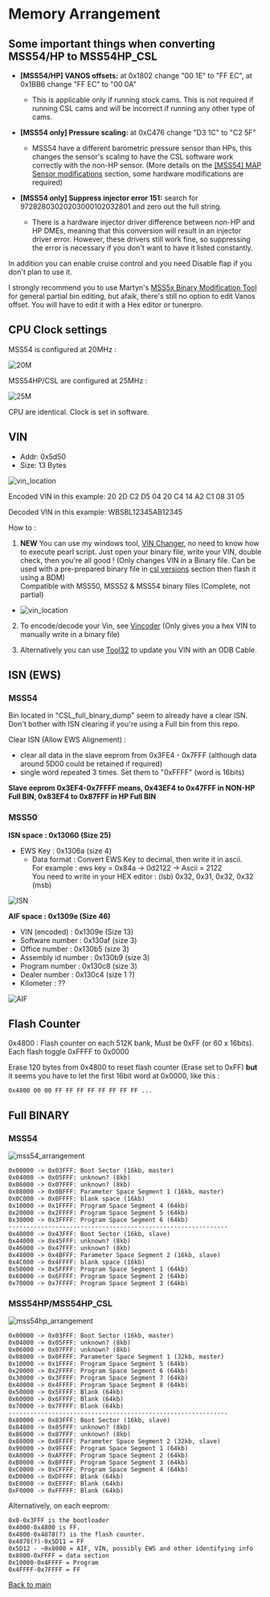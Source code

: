 # Memory Arrangement

## Some important things when converting MSS54/HP to MSS54HP_CSL



- **[MSS54/HP] VANOS offsets:** at 0x1802 change "00 1E" to "FF EC", at 0x1BB6 change "FF EC" to "00 0A"
  - This is applicable only if running stock cams. This is not required if running CSL cams and will be incorrect if running any other type of cams.


- **[MSS54 only] Pressure scaling:** at 0xC476 change "D3 1C" to "C2 5F"
  - MSS54 have a different barometric pressure sensor than HPs, this changes the sensor's scaling to have the CSL software work correctly with the non-HP sensor. (More details on the [[MSS54] MAP Sensor modifications](/hardware_modifications/MAP_Sensor.mkd) section, some hardware modifications are required)


- **[MSS54 only] Suppress injector error 151:** search for 97282803020203000102032801 and zero out the full string.
    - There is a hardware injector driver difference between non-HP and HP DMEs, meaning that this conversion will result in an injector driver error. However, these drivers still work fine, so suppressing the error is necessary if you don't want to have it listed constantly.

In addition you can enable cruise control and you need Disable flap if you don't plan to use it.

I strongly recommend you to use Martyn's
    [MSS5x Binary Modification Tool](https://www.ecuworx.co.uk/downloads/) for general partial bin editing, but afaik, there's still no option to edit Vanos offset. You will have to edit it with a Hex editor or tunerpro.

## CPU Clock settings

MSS54 is configured at 20MHz :

![20M](/pictures/20M.gif)



MSS54HP/CSL are configured at 25MHz :

![25M](/pictures/25M.gif)

CPU are identical. Clock is set in software.

## VIN

- Addr: 0x5d50
- Size: 13 Bytes

![vin_location](/pictures/vin_bless.png)

Encoded VIN in this example: 20 2D C2 D5 04 20 C4 14 A2 C1 08 31 05

Decoded VIN in this example: WBSBL12345AB12345

How to :

1. **NEW** You can use my windows tool, [VIN Changer](/tools/VIN_UTILITY.exe), no need to know how to execute pearl script. Just open your binary file, write your VIN, double check, then you're all good ! (Only changes VIN in a Binary file. Can be used with a pre-prepared binary file in [csl versions](/CSL_full_binary_dump/csl_versions.mkd) section then flash it using a BDM)  
Compatible with MSS50, MSS52 & MSS54 binary files (Complete, not partial)
- ![vin_location](/pictures/VIN_Changer.jpg)

2. To encode/decode your Vin, see [Vincoder](/tools/vin_to_hex/readme_vincoder.mkd) (Only gives you a hex VIN to manually write in a binary file)

3. Alternatively you can use [Tool32](https://www.ecuworx.co.uk/2016/02/26/adding-updating-your-vin-uif-with-tool32/) to update you VIN with an ODB Cable.

## ISN (EWS)

### MSS54

Bin located in "CSL_full_binary_dump" seem to already have a clear ISN. Don't bother with ISN clearing if you're using a Full bin from this repo.

Clear ISN (Allow EWS Alignement) :
- clear all data in the slave eeprom from 0x3FE4 - 0x7FFF (although data around 5D00 could be retained if required)
- single word repeated 3 times. Set them to "0xFFFF" (word is 16bits)

**Slave eeprom 0x3EF4-0x7FFFF means, 0x43EF4 to 0x47FFF in NON-HP Full BIN, 0x83EF4 to 0x87FFF in HP Full BIN**

### MSS50

**ISN space : 0x13060 (Size 25)**
- EWS Key : 0x1306a (size 4)
  - Data format : Convert EWS Key to decimal, then write it in ascii.  
    For example : ews key = 0x84a -> 0d2122 -> Ascii = 2122   
    You need to write in your HEX editor : (lsb) 0x32, 0x31, 0x32, 0x32 (msb)

![ISN](/pictures/ISN.jpeg)

**AIF space : 0x1309e (Size 46)**
- VIN (encoded) : 0x1309e (Size 13)
- Software number : 0x130af (size 3)
- Office number : 0x130b5 (size 3)
- Assembly id number : 0x130b9 (size 3)
- Program number : 0x130c8 (size 3)
- Dealer number : 0x130c4 (size 1 ?)
- Kilometer : ??

![AIF](/pictures/AIF.jpeg)

## Flash Counter

0x4800 : Flash counter on each 512K bank, Must be 0xFF (or 60 x 16bits). Each flash toggle 0xFFFF to 0x0000

Erase 120 bytes from 0x4800 to reset flash counter (Erase set to 0xFF) **but** it seems you have to let the first 16bit word at 0x0000, like this :

```
0x4800 00 00 FF FF FF FF FF FF FF FF ...
```

## Full BINARY

### MSS54

![mss54_arrangement](/pictures/mss54_arrangement.png)

```
0x00000 -> 0x03FFF: Boot Sector (16kb, master)
0x04000 -> 0x05FFF: unknown? (8kb)
0x06000 -> 0x07FFF: unknown? (8kb)
0x08000 -> 0x0BFFF: Parameter Space Segment 1 (16kb, master)
0x0C000 -> 0x0FFFF: blank space (16kb)
0x10000 -> 0x1FFFF: Program Space Segment 4 (64kb)
0x20000 -> 0x2FFFF: Program Space Segment 5 (64kb)
0x30000 -> 0x3FFFF: Program Space Segment 6 (64kb)
-------------------------------------------------------------
0x40000 -> 0x43FFF: Boot Sector (16kb, slave)
0x44000 -> 0x45FFF: unknown? (8kb)
0x46000 -> 0x47FFF: unknown? (8kb)
0x48000 -> 0x4BFFF: Parameter Space Segment 2 (16kb, slave)
0x4C000 -> 0x4FFFF: blank space (16kb)
0x50000 -> 0x5FFFF: Program Space Segment 1 (64kb)
0x60000 -> 0x6FFFF: Program Space Segment 2 (64kb)
0x70000 -> 0x7FFFF: Program Space Segment 3 (64kb)
```
 ### MSS54HP/MSS54HP_CSL

![mss54hp_arrangement](/pictures/mss54hp_arrangement.png)

```
0x00000 -> 0x03FFF: Boot Sector (16kb, master)
0x04000 -> 0x05FFF: unknown? (8kb)
0x06000 -> 0x07FFF: unknown? (8kb)
0x08000 -> 0x0FFFF: Parameter Space Segment 1 (32kb, master)
0x10000 -> 0x1FFFF: Program Space Segment 5 (64kb)
0x20000 -> 0x2FFFF: Program Space Segment 6 (64kb)
0x30000 -> 0x3FFFF: Program Space Segment 7 (64kb)
0x40000 -> 0x4FFFF: Program Space Segment 8 (64kb)
0x50000 -> 0x5FFFF: Blank (64kb)
0x60000 -> 0x6FFFF: Blank (64kb)
0x70000 -> 0x7FFFF: Blank (64kb)
-------------------------------------------------------------
0x80000 -> 0x83FFF: Boot Sector (16kb, slave)
0x84000 -> 0x85FFF: unknown? (8kb)
0x86000 -> 0x87FFF: unknown? (8kb)
0x88000 -> 0x8FFFF: Parameter Space Segment 2 (32kb, slave)
0x90000 -> 0x9FFFF: Program Space Segment 1 (64kb)
0xA0000 -> 0xAFFFF: Program Space Segment 2 (64kb)
0xB0000 -> 0xBFFFF: Program Space Segment 3 (64kb)
0xC0000 -> 0xCFFFF: Program Space Segment 4 (64kb)
0xD0000 -> 0xDFFFF: Blank (64kb)
0xE0000 -> 0xEFFFF: Blank (64kb)
0xF0000 -> 0xFFFFF: Blank (64kb)
```

Alternatively, on each eeprom:

```
0x0-0x3FFF is the bootloader
0x4000-0x4800 is FF.
0x4800-0x4878(?) is the flash counter.
0x4878(?)-0x5D11 = FF
0x5D12 - ~0x8000 = AIF, VIN, possibly EWS and other identifying info
0x8000-0xFFFF = data section
0x10000-0x4FFFF = Program
0x4FFFF-0x7FFFF = FF
```

[Back to main](/README.mkd)
